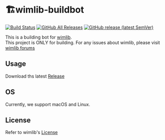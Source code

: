 # 🏗wimlib-buildbot
[![Build Status](https://travis-ci.com/esa-app/wimlib-buildbot.svg?branch=master)](https://travis-ci.com/esa-app/wimlib-buildbot)
[![GitHub All Releases](https://img.shields.io/github/downloads/esa-app/wimlib-buildbot/total)](https://github.com/esa-app/wimlib-buildbot/releases)
[![GitHub release (latest SemVer)](https://img.shields.io/github/v/release/esa-app/wimlib-buildbot)](https://github.com/esa-app/wimlib-buildbot/releases/latest)

This is a building bot for [wimlib](https://wimlib.net).  
This project is ONLY for building. For any issues about wimlib, please visit [wimlib forums](https://wimlib.net/forums/)

## Usage
Download ths latest [Release](https://github.com/esa-app/wimlib-buildbot/releases/latest)

## OS
Currently, we support macOS and Linux.

## License
Refer to wimlib's [License](./COPYING)